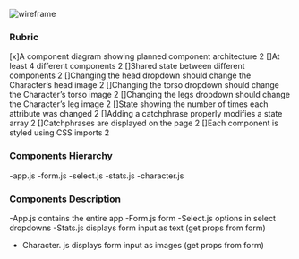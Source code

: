 ![wireframe](/public/wireframe.png)

### Rubric

[x]A component diagram showing planned component architecture 2
[]At least 4 different components 2
[]Shared state between different components 2
[]Changing the head dropdown should change the Character’s head image 2
[]Changing the torso dropdown should change the Character’s torso image 2
[]Changing the legs dropdown should change the Character’s leg image 2
[]State showing the number of times each attribute was changed 2
[]Adding a catchphrase properly modifies a state array 2
[]Catchphrases are displayed on the page 2
[]Each component is styled using CSS imports 2

### Components Hierarchy

-app.js
-form.js
-select.js
-stats.js
-character.js

### Components Description

-App.js contains the entire app
-Form.js form
-Select.js options in select dropdowns
-Stats.js displays form input as text (get props from form)

- Character. js displays form input as images (get props from form)
